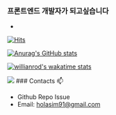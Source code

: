 ### 프론트엔드 개발자가 되고싶습니다
  + 

[![Hits](https://hits.seeyoufarm.com/api/count/incr/badge.svg?url=https%3A%2F%2Fgithub.com%2Fgjbae1212%2Fholasim91&count_bg=%2379C83D&title_bg=%23555555&icon=&icon_color=%23E7E7E7&title=hits&edge_flat=false)](https://hits.seeyoufarm.com)

[![Anurag's GitHub stats](https://github-readme-stats.vercel.app/api?username=holasim91&show_icons=true&theme=tokyonight)](https://github.com/anuraghazra/github-readme-stats)

[![willianrod's wakatime stats](https://github-readme-stats.vercel.app/api/wakatime?username=holasim)](https://github.com/anuraghazra/github-readme-stats)


<img src="https://img.shields.io/badge/#61DAFB?style=flat-square&logo=React&logoColor=white"/>
### Contacts 📫

* Github Repo Issue
* Email: holasim91@gmail.com
